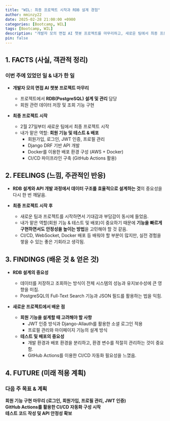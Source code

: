 ```yaml
---
title: "WIL: 최종 프로젝트 시작과 RDB 설계 경험"
author: mminzy22
date: 2025-02-28 21:00:00 +0900
categories: [Bootcamp, WIL]
tags: [Bootcamp, WIL]
description: "개발자 모의 면접 AI 챗봇 프로젝트를 마무리하고, 새로운 팀에서 최종 프로젝트를 시작한 한 주의 기록"
pin: false
---
```




## **1. FACTS (사실, 객관적 정리)**  
### **이번 주에 있었던 일 & 내가 한 일**
- **개발자 모의 면접 AI 챗봇 프로젝트 마무리**  
  - 프로젝트에서 **RDB(PostgreSQL) 설계 및 관리** 담당  
  - 회원 관련 데이터 저장 및 조회 기능 구현

- **최종 프로젝트 시작**  
  - 2월 27일부터 새로운 팀에서 최종 프로젝트 시작  
  - 내가 맡은 역할: **회원 기능 및 테스트 & 배포**  
    - 회원가입, 로그인, JWT 인증, 프로필 관리  
    - Django DRF 기반 API 개발  
    - Docker를 이용한 배포 환경 구성 (AWS + Docker)  
    - CI/CD 파이프라인 구축 (GitHub Actions 활용)  


## **2. FEELINGS (느낌, 주관적인 반응)**  
  -  **RDB 설계와 API 개발 과정에서 데이터 구조를 효율적으로 설계하는 것**의 중요성을 다시 한 번 깨달음.  

- **최종 프로젝트 시작 후**  
  - 새로운 팀과 프로젝트를 시작하면서 기대감과 부담감이 동시에 들었음.  
  - 내가 맡은 역할(회원 기능 & 테스트 및 배포)이 중요하기 때문에 **기능을 빠르게 구현하면서도 안정성을 높이는 방법**을 고민해야 할 것 같음.  
  - CI/CD, WebSocket, Docker 배포 등 배워야 할 부분이 많지만, 실전 경험을 쌓을 수 있는 좋은 기회라고 생각됨.  


## **3. FINDINGS (배운 것 & 얻은 것)**  
- **RDB 설계의 중요성**  
  - 데이터를 저장하고 조회하는 방식이 전체 시스템의 성능과 유지보수성에 큰 영향을 미침.  
  - PostgreSQL의 Full-Text Search 기능과 JSON 필드를 활용하는 법을 익힘.  


- **새로운 프로젝트에서 배운 점**  
  - **회원 기능을 설계할 때 고려해야 할 사항**  
    - JWT 인증 방식과 Django-Allauth를 활용한 소셜 로그인 적용  
    - 프로필 관리와 마이페이지 기능의 설계 방식  
  - **테스트 및 배포의 중요성**  
    - 개발 환경과 배포 환경을 분리하고, 환경 변수를 적절히 관리하는 것이 중요함.  
    - GitHub Actions를 이용한 CI/CD 자동화 필요성을 느꼈음.  


## **4. FUTURE (미래 적용 계획)**  
### **다음 주 목표 & 계획**
**회원 기능 구현 마무리 (로그인, 회원가입, 프로필 관리, JWT 인증)**  
**GitHub Actions를 활용한 CI/CD 자동화 구성 시작**  
**테스트 코드 작성 및 API 안정성 확보**  

